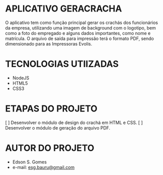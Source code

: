 # APLICATIVO GERACRACHA

O aplicativo tem como função principal gerar os crachás dos funcionários da empresa, utilizando uma imagem de background com o logotipo, bem como a foto do empregado e alguns dados importantes, como nome e matrícula.
O arquivo de saída para impressão terá o formato PDF, sendo dimensionado para as Impressoras Evolis.

# TECNOLOGIAS UTIIZADAS

- NodeJS
- HTML5
- CSS3

# ETAPAS DO PROJETO

[ ] Desenvolver o módulo de design do crachá em HTML e CSS.
[ ] Desenvolver o módulo de geração do arquivo PDF.

# AUTOR DO PROJETO

- Edson S. Gomes
- e-mail: esg.bauru@gmail.com
